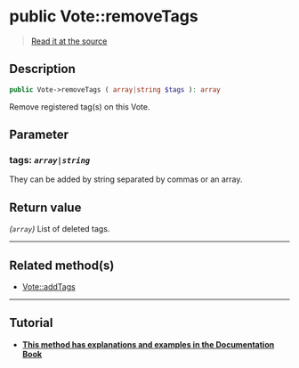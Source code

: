 # public Vote::removeTags

> [Read it at the source](https://github.com/julien-boudry/Condorcet/blob/master/src/Vote.php#L632)

## Description    

```php
public Vote->removeTags ( array|string $tags ): array
```

Remove registered tag(s) on this Vote.

## Parameter

### **tags:** *`array|string`*   
They can be added by string separated by commas or an array.    


## Return value   

*(`array`)* List of deleted tags.


---------------------------------------

## Related method(s)      

* [Vote::addTags](/Docs/api-reference/Vote%20Class/Vote--addTags.md)    

---------------------------------------

## Tutorial

* **[This method has explanations and examples in the Documentation Book](https://docs.condorcet.io/book/3.AsPhpLibrary/5.Votes/2.VotesTags)**    
